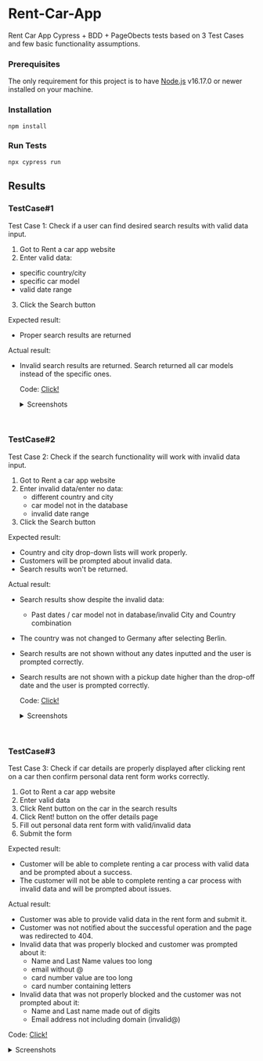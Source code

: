 # Rent-Car-App

Rent Car App Cypress + BDD + PageObects tests based on 3 Test Cases and few basic functionality assumptions.

### Prerequisites

The only requirement for this project is to have [Node.js](https://nodejs.org/en/) v16.17.0 or newer installed on your machine.

### Installation

```shell
npm install
```

### Run Tests

```shell
npx cypress run
```

## Results

### TestCase#1

Test Case 1: Check if a user can find desired search results with valid data input.
1. Got to Rent a car app website
2. Enter valid data:
- specific country/city 
- specific car model 
- valid date range 
3. Click the Search button

Expected result:
- Proper search results are returned

Actual result:
- Invalid search results are returned. Search returned all car models instead of the specific ones.

  Code: [Click!](cypress/e2e/features/TestCase1/TestCase1StepDef.js)
  
  <details> 
   <summary markdown="span">Screenshots</summary>
    
   ![Search page -- Valid Search (failed)](https://user-images.githubusercontent.com/99098000/212421415-9d3a6f04-2e3c-4c9e-b3d5-2854bd04fde3.png)

  </details>

<br>

### TestCase#2

Test Case 2: Check if the search functionality will work with invalid data input.
1. Got to Rent a car app website
2. Enter invalid data/enter no data:
   - different country and city
   - car model not in the database
   - invalid date range
3. Click the Search button

Expected result:
- Country and city drop-down lists will work properly.
- Customers will be prompted about invalid data.
- Search results won't be returned.

Actual result:
- Search results show despite the invalid data:
  - Past dates / car model not in database/invalid City and Country combination
- The country was not changed to Germany after selecting Berlin.
- Search results are not shown without any dates inputted and the user is prompted correctly.
- Search results are not shown with a pickup date higher than the drop-off date and the user is prompted correctly.

  Code: [Click!](cypress/e2e/features/TestCase2/TestCase2StepDef.js)
  
  <details> 
   <summary markdown="span">Screenshots</summary>
   
   ![Search page -- I enter invalid data#1 (failed)](https://user-images.githubusercontent.com/99098000/212421883-3480c052-1029-4303-9ba0-f06ebce2726f.png)
   
   ![Search page -- I enter invalid data#2 (failed)](https://user-images.githubusercontent.com/99098000/212421892-53f0071b-a032-4a98-a059-b637c81fb317.png)
   
   ![Search page -- I enter invalid data#3 (failed)](https://user-images.githubusercontent.com/99098000/212421896-61841dc0-e10d-445a-a54f-f54b6a9fffa7.png)

   
  </details>

<br>

### TestCase#3

Test Case 3: Check if car details are properly displayed after clicking rent on a car then
    confirm personal data rent form works correctly.
1. Got to Rent a car app website
2. Enter valid data
3. Click Rent button on the car in the search results
4. Click Rent! button on the offer details page
5. Fill out personal data rent form with valid/invalid data
6. Submit the form

Expected result:
- Customer will be able to complete renting a car process with valid data and 
    be prompted about a success.
- The customer will not be able to complete renting a car process with invalid data and
    will be prompted about issues.

Actual result:
- Customer was able to provide valid data in the rent form and submit it.
- Customer was not notified about the successful operation and the page was redirected to 404.
- Invalid data that was properly blocked and customer was prompted about it:
  - Name and Last Name values too long
  - email without @
  - card number value are too long
  - card number containing letters 
- Invalid data that was not properly blocked and the customer was not prompted about it:
  - Name and Last name made out of digits
  - Email address not including domain (invalid@)

Code: [Click!](cypress/e2e/features/TestCase3/TestCase3StepDef.js)
  
  <details> 
   <summary markdown="span">Screenshots</summary>
   
  ![User's journey to renting a car -- Invalid data#2 (failed)](https://user-images.githubusercontent.com/99098000/212423011-9ede1944-ea71-4c12-afe0-66716fd91689.png)

  ![User's journey to renting a car -- Valid data (failed)](https://user-images.githubusercontent.com/99098000/212423020-55e8dd14-eecc-4bdf-b029-606901152a83.png)

  </details>

<br>

